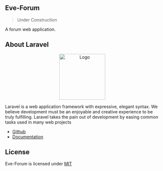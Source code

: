## Eve-Forum

>Under Construction

A forum web application.

## About Laravel

<p align="center"><img src="https://i.imgur.com/Ue24AVq.png" width="150px" height="auto" alt="Logo"></a></p>

Laravel is a web application framework with expressive, elegant syntax. We believe development must be an enjoyable and creative experience to be truly fulfilling. Laravel takes the pain out of development by easing common tasks used in many web projects

* [Github](https://github.com/laravel/laravel)
* [Documentation](https://laravel.com/docs/8.x)

## License

Eve-Forum is licensed under [MIT](https://choosealicense.com/licenses/mit/)

